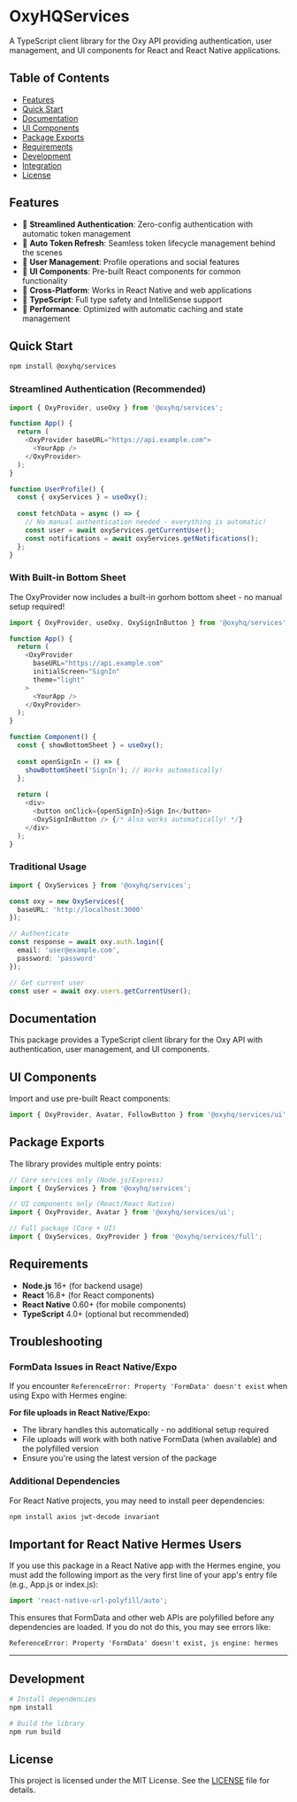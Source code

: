 # OxyHQServices

A TypeScript client library for the Oxy API providing authentication, user management, and UI components for React and React Native applications.

## Table of Contents

- [Features](#features)
- [Quick Start](#quick-start)
- [Documentation](#documentation)
- [UI Components](#ui-components)
- [Package Exports](#package-exports)
- [Requirements](#requirements)
- [Development](#development)
- [Integration](#integration)
- [License](#license)

## Features

- 🔐 **Streamlined Authentication**: Zero-config authentication with automatic token management
- 🔄 **Auto Token Refresh**: Seamless token lifecycle management behind the scenes
- 👥 **User Management**: Profile operations and social features
- 🎨 **UI Components**: Pre-built React components for common functionality
- 📱 **Cross-Platform**: Works in React Native and web applications
- 🔧 **TypeScript**: Full type safety and IntelliSense support
- 🚀 **Performance**: Optimized with automatic caching and state management

## Quick Start

```bash
npm install @oxyhq/services
```

### Streamlined Authentication (Recommended)

```typescript
import { OxyProvider, useOxy } from '@oxyhq/services';

function App() {
  return (
    <OxyProvider baseURL="https://api.example.com">
      <YourApp />
    </OxyProvider>
  );
}

function UserProfile() {
  const { oxyServices } = useOxy();
  
  const fetchData = async () => {
    // No manual authentication needed - everything is automatic!
    const user = await oxyServices.getCurrentUser();
    const notifications = await oxyServices.getNotifications();
  };
}
```

### With Built-in Bottom Sheet

The OxyProvider now includes a built-in gorhom bottom sheet - no manual setup required!

```typescript
import { OxyProvider, useOxy, OxySignInButton } from '@oxyhq/services';

function App() {
  return (
    <OxyProvider 
      baseURL="https://api.example.com"
      initialScreen="SignIn"
      theme="light"
    >
      <YourApp />
    </OxyProvider>
  );
}

function Component() {
  const { showBottomSheet } = useOxy();
  
  const openSignIn = () => {
    showBottomSheet('SignIn'); // Works automatically!
  };
  
  return (
    <div>
      <button onClick={openSignIn}>Sign In</button>
      <OxySignInButton /> {/* Also works automatically! */}
    </div>
  );
}
```

### Traditional Usage

```typescript
import { OxyServices } from '@oxyhq/services';

const oxy = new OxyServices({
  baseURL: 'http://localhost:3000'
});

// Authenticate
const response = await oxy.auth.login({
  email: 'user@example.com',
  password: 'password'
});

// Get current user
const user = await oxy.users.getCurrentUser();
```

## Documentation

This package provides a TypeScript client library for the Oxy API with authentication, user management, and UI components.

## UI Components

Import and use pre-built React components:

```typescript
import { OxyProvider, Avatar, FollowButton } from '@oxyhq/services/ui';
```

## Package Exports

The library provides multiple entry points:

```typescript
// Core services only (Node.js/Express)
import { OxyServices } from '@oxyhq/services';

// UI components only (React/React Native)
import { OxyProvider, Avatar } from '@oxyhq/services/ui';

// Full package (Core + UI)
import { OxyServices, OxyProvider } from '@oxyhq/services/full';
```



## Requirements

- **Node.js** 16+ (for backend usage)
- **React** 16.8+ (for React components)
- **React Native** 0.60+ (for mobile components)
- **TypeScript** 4.0+ (optional but recommended)

## Troubleshooting

### FormData Issues in React Native/Expo

If you encounter `ReferenceError: Property 'FormData' doesn't exist` when using Expo with Hermes engine:

**For file uploads in React Native/Expo:**
- The library handles this automatically - no additional setup required
- File uploads will work with both native FormData (when available) and the polyfilled version
- Ensure you're using the latest version of the package

### Additional Dependencies

For React Native projects, you may need to install peer dependencies:

```bash
npm install axios jwt-decode invariant
```

## Important for React Native Hermes Users

If you use this package in a React Native app with the Hermes engine, you must add the following import as the very first line of your app's entry file (e.g., App.js or index.js):

```js
import 'react-native-url-polyfill/auto';
```

This ensures that FormData and other web APIs are polyfilled before any dependencies are loaded. If you do not do this, you may see errors like:

```
ReferenceError: Property 'FormData' doesn't exist, js engine: hermes
```

---

## Development

```bash
# Install dependencies
npm install

# Build the library
npm run build
```

## License

This project is licensed under the MIT License. See the [LICENSE](LICENSE) file for details.

